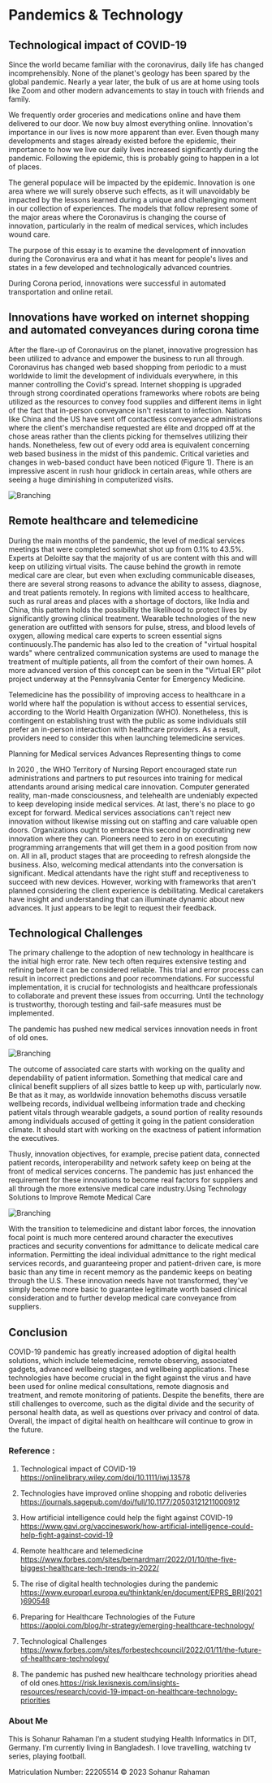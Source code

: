 # Pandemics & Technology

## Technological impact of COVID-19
Since the world became familiar with the coronavirus, daily life has changed incomprehensibly. None of the planet's geology has been spared by the global pandemic. Nearly a year later, the bulk of us are at home using tools like Zoom and other modern advancements to stay in touch with friends and family. 

We frequently order groceries and medications online and have them delivered to our door. We now buy almost everything online. Innovation's importance in our lives is now more apparent than ever. Even though many developments and stages already existed before the epidemic, their importance to how we live our daily lives increased significantly during the pandemic. Following the epidemic, this is probably going to happen in a lot of places.

The general populace will be impacted by the epidemic. Innovation is one area where we will surely observe such effects, as it will unavoidably be impacted by the lessons learned during a unique and challenging moment in our collection of experiences.
The models that follow represent some of the major areas where the Coronavirus is changing the course of innovation, particularly in the realm of medical services, which includes wound care.

The purpose of this essay is to examine the development of innovation during the Coronavirus era and what it has meant for people's lives and states in a few developed and technologically advanced countries.

During Corona period, innovations were successful in automated transportation and online retail.


## Innovations have worked on internet shopping and automated conveyances during corona time 
After the flare-up of Coronavirus on the planet, innovative progression has been utilized to advance and empower the business to run all through. Coronavirus has changed web based shopping from periodic to a must worldwide to limit the development of individuals everywhere, in this manner controlling the Covid's spread. Internet shopping is upgraded through strong coordinated operations frameworks where robots are being utilized as the resources to convey food supplies and different items in light of the fact that in-person conveyance isn't resistant to infection. Nations like China and the US have sent off contactless conveyance administrations where the client's merchandise requested are élite and dropped off at the chose areas rather than the clients picking for themselves utilizing their hands. Nonetheless, few out of every odd area is equivalent concerning web based business in the midst of this pandemic. Critical varieties and changes in web-based conduct have been noticed (Figure 1). There is an impressive ascent in rush hour gridlock in certain areas, while others are seeing a huge diminishing in computerized visits.
 
![Branching](./assets/1.jpg)

## Remote healthcare and telemedicine
During the main months of the pandemic, the level of medical services meetings that were completed somewhat shot up from 0.1% to 43.5%. Experts at Deloitte say that the majority of us are content with this and will keep on utilizing virtual visits.
The cause behind the growth in remote medical care are clear, but even when excluding communicable diseases, there are several strong reasons to advance the ability to assess, diagnose, and treat patients remotely. In regions with limited access to healthcare, such as rural areas and places with a shortage of doctors, like India and China, this pattern holds the possibility the likelihood to protect lives by significantly growing clinical treatment. Wearable technologies of the new generation are outfitted with sensors for pulse, stress, and blood levels of oxygen, allowing medical care experts to screen essential signs continuously.The pandemic has also led to the creation of "virtual hospital wards" where centralized communication systems are used to manage the treatment of multiple patients, all from the comfort of their own homes. A more advanced version of this concept can be seen in the "Virtual ER" pilot project underway at the Pennsylvania Center for Emergency Medicine.

Telemedicine has the possibility of improving access to healthcare in a world where half the population is without access to essential services, according to the World Health Organization (WHO). Nonetheless, this is contingent on establishing trust with the public as some individuals still prefer an in-person interaction with healthcare providers. As a result, providers need to consider this when launching telemedicine services.

Planning for Medical services Advances Representing things to come

In 2020 , the WHO Territory of Nursing Report encouraged state run administrations and partners to put resources into training for medical attendants around arising medical care innovation. Computer generated reality, man-made consciousness, and telehealth are undeniably expected to keep developing inside medical services.
At last, there's no place to go except for forward. Medical services associations can't reject new innovation without likewise missing out on staffing and care valuable open doors. Organizations ought to embrace this second by coordinating new innovation where they can. Pioneers need to zero in on executing programming arrangements that will get them in a good position from now on. All in all, product stages that are proceeding to refresh alongside the business.
Also, welcoming medical attendants into the conversation is significant. Medical attendants have the right stuff and receptiveness to succeed with new devices. However, working with frameworks that aren't planned considering the client experience is debilitating. Medical caretakers have insight and understanding that can illuminate dynamic about new advances. It just appears to be legit to request their feedback.

## Technological Challenges
The primary challenge to the adoption of new technology in healthcare is the initial high error rate. New tech often requires extensive testing and refining before it can be considered reliable. This trial and error process can result in incorrect predictions and poor recommendations. For successful implementation, it is crucial for technologists and healthcare professionals to collaborate and prevent these issues from occurring. Until the technology is trustworthy, thorough testing and fail-safe measures must be implemented.

The pandemic has pushed new medical services innovation needs in front of old ones. 

![Branching](./assets/3.jpg)

The outcome of associated care starts with working on the quality and dependability of patient information. Something that medical care and clinical benefit suppliers of all sizes battle to keep up with, particularly now. Be that as it may, as worldwide innovation behemoths discuss versatile wellbeing records, individual wellbeing information trade and checking patient vitals through wearable gadgets, a sound portion of reality resounds among individuals accused of getting it going in the patient consideration climate. It should start with working on the exactness of patient information the executives.

Thusly, innovation objectives, for example, precise patient data, connected patient records, interoperability and network safety keep on being at the front of medical services concerns. The pandemic has just enhanced the requirement for these innovations to become real factors for suppliers and all through the more extensive medical care industry.Using Technology Solutions to Improve Remote Medical Care

![Branching](./assets/4.jpg)
 
With the transition to telemedicine and distant labor forces, the innovation focal point is much more centered around character the executives practices and security conventions for admittance to delicate medical care information. Permitting the ideal individual admittance to the right medical services records, and guaranteeing proper and patient-driven care, is more basic than any time in recent memory as the pandemic keeps on beating through the U.S. These innovation needs have not transformed, they've simply become more basic to guarantee legitimate worth based clinical consideration and to further develop medical care conveyance from suppliers.

## Conclusion
COVID-19 pandemic has greatly increased adoption of digital health solutions, which include telemedicine, remote observing, associated gadgets, advanced wellbeing stages, and wellbeing applications. These technologies have become crucial in the fight against the virus and have been used for online medical consultations, remote diagnosis and treatment, and remote monitoring of patients. Despite the benefits, there are still challenges to overcome, such as the digital divide and the security of personal health data, as well as questions over privacy and control of data. Overall, the impact of digital health on healthcare will continue to grow in the future.




### Reference : 
1. Technological impact of COVID-19
https://onlinelibrary.wiley.com/doi/10.1111/iwj.13578

2. Technologies have improved online shopping and robotic deliveries
https://journals.sagepub.com/doi/full/10.1177/20503121211000912


3. How artificial intelligence could help the fight against COVID-19
https://www.gavi.org/vaccineswork/how-artificial-intelligence-could-help-fight-against-covid-19

4. Remote healthcare and telemedicine
https://www.forbes.com/sites/bernardmarr/2022/01/10/the-five-biggest-healthcare-tech-trends-in-2022/
5. The rise of digital health technologies during the pandemic
https://www.europarl.europa.eu/thinktank/en/document/EPRS_BRI(2021)690548

6. Preparing for Healthcare Technologies of the Future
https://apploi.com/blog/hr-strategy/emerging-healthcare-technology/

7. Technological Challenges
 https://www.forbes.com/sites/forbestechcouncil/2022/01/11/the-future-of-healthcare-technology/

8. The pandemic has pushed new healthcare technology priorities ahead of old ones.https://risk.lexisnexis.com/insights-resources/research/covid-19-impact-on-healthcare-technology-priorities

### About Me
This is Sohanur Rahaman I’m a student studying Health Informatics in DIT, Germany. I’m currently living in Bangladesh. I love travelling, watching tv series, playing football.

Matriculation Number: 22205514 © 2023 Sohanur Rahaman